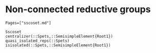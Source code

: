 # Non-connected reductive groups
```@index
Pages=["sscoset.md"]
```

```@docs
Sscoset
centralizer(::Spets,::SemisimpleElement{Root1})
quasi_isolated_reps(::Spets)
isisolated(::Spets,::SemisimpleElement{Root1})
```

